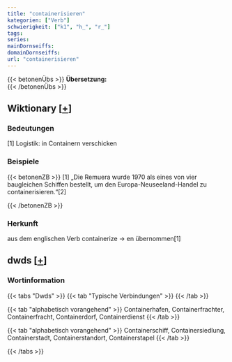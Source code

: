 ```yaml
---
title: "containerisieren"
kategorien: ["Verb"]
schwierigkeit: ["k1", "h_", "r_"]
tags:
series:
mainDornseiffs:
domainDornseiffs:
url: "containerisieren"
---
```


{{< betonenÜbs >}}
**Übersetzung:**  
{{< /betonenÜbs >}}

## Wiktionary [[+](https://de.wiktionary.org/wiki/containerisieren)]

### Bedeutungen
[1] Logistik: in Containern verschicken  

### Beispiele
{{< betonenZB >}}
[1] „Die Remuera wurde 1970 als eines von vier baugleichen Schiffen bestellt, um den Europa-Neuseeland-Handel zu containerisieren.“[2]  

{{< /betonenZB >}}
### Herkunft
aus dem englischen Verb containerize → en übernommen[1]  



## dwds [[+](https://www.dwds.de/wb/containerisieren)]

### Wortinformation
{{< tabs "Dwds" >}}
{{< tab "Typische Verbindungen" >}}
{{< /tab >}}

{{< tab "alphabetisch vorangehend" >}}
Containerhafen, Containerfrachter, Containerfracht, Containerdorf, Containerdienst
{{< /tab >}}

{{< tab "alphabetisch vorangehend" >}}
Containerschiff, Containersiedlung, Containerstadt, Containerstandort, Containerstapel
{{< /tab >}}

{{< /tabs >}}

